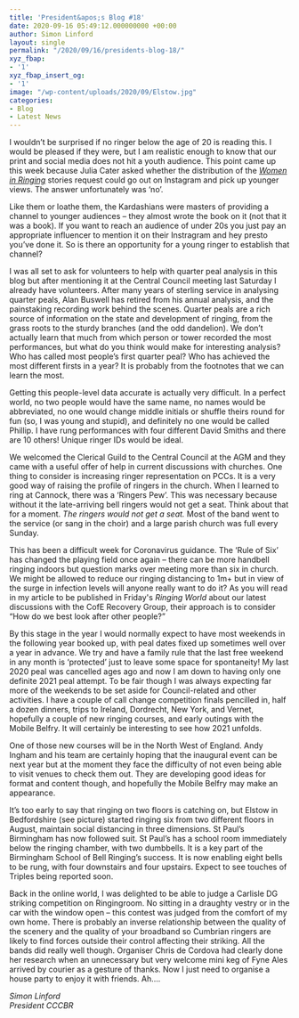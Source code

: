 ```yaml
---
title: 'President&apos;s Blog #18'
date: 2020-09-16 05:49:12.000000000 +00:00
author: Simon Linford
layout: single
permalink: "/2020/09/16/presidents-blog-18/"
xyz_fbap:
- '1'
xyz_fbap_insert_og:
- '1'
image: "/wp-content/uploads/2020/09/Elstow.jpg"
categories:
- Blog
- Latest News
---
```

I wouldn’t be surprised if no ringer below the age of 20 is reading this. I would be pleased if they were, but I am realistic enough to know that our print and social media does not hit a youth audience. This point came up this week because Julia Cater asked whether the distribution of the <a href="http://womeninringing.info" target="_blank" rel="noopener noreferrer"><em>Women in Ringing</em></a> stories request could go out on Instagram and pick up younger views. The answer unfortunately was ‘no’.

Like them or loathe them, the Kardashians were masters of providing a channel to younger audiences – they almost wrote the book on it (not that it was a book). If you want to reach an audience of under 20s you just pay an appropriate influencer to mention it on their Instragram and hey presto you’ve done it. So is there an opportunity for a young ringer to establish that channel?

I was all set to ask for volunteers to help with quarter peal analysis in this blog but after mentioning it at the Central Council meeting last Saturday I already have volunteers. After many years of sterling service in analysing quarter peals, Alan Buswell has retired from his annual analysis, and the painstaking recording work behind the scenes. Quarter peals are a rich source of information on the state and development of ringing, from the grass roots to the sturdy branches (and the odd dandelion). We don’t actually learn that much from which person or tower recorded the most performances, but what do you think would make for interesting analysis? Who has called most people’s first quarter peal? Who has achieved the most different firsts in a year? It is probably from the footnotes that we can learn the most.

Getting this people-level data accurate is actually very difficult. In a perfect world, no two people would have the same name, no names would be abbreviated, no one would change middle initials or shuffle theirs round for fun (so, I was young and stupid), and definitely no one would be called Phillip. I have rung performances with four different David Smiths and there are 10 others! Unique ringer IDs would be ideal.

We welcomed the Clerical Guild to the Central Council at the AGM and they came with a useful offer of help in current discussions with churches. One thing to consider is increasing ringer representation on PCCs. It is a very good way of raising the profile of ringers in the church. When I learned to ring at Cannock, there was a ‘Ringers Pew’. This was necessary because without it the late-arriving bell ringers would not get a seat. Think about that for a moment. _The ringers would not get a seat._ Most of the band went to the service (or sang in the choir) and a large parish church was full every Sunday.

This has been a difficult week for Coronavirus guidance. The ‘Rule of Six’ has changed the playing field once again – there can be more handbell ringing indoors but question marks over meeting more than six in church. We might be allowed to reduce our ringing distancing to 1m+ but in view of the surge in infection levels will anyone really want to do it? As you will read in my article to be published in Friday&apos;s _Ringing World_ about our latest discussions with the CofE Recovery Group, their approach is to consider “How do we best look after other people?”

By this stage in the year I would normally expect to have most weekends in the following year booked up, with peal dates fixed up sometimes well over a year in advance. We try and have a family rule that the last free weekend in any month is ‘protected’ just to leave some space for spontaneity! My last 2020 peal was cancelled ages ago and now I am down to having only one definite 2021 peal attempt. To be fair though I was always expecting far more of the weekends to be set aside for Council-related and other activities. I have a couple of call change competition finals pencilled in, half a dozen dinners, trips to Ireland, Dordrecht, New York, and Vernet, hopefully a couple of new ringing courses, and early outings with the Mobile Belfry. It will certainly be interesting to see how 2021 unfolds.

One of those new courses will be in the North West of England. Andy Ingham and his team are certainly hoping that the inaugural event can be next year but at the moment they face the difficulty of not even being able to visit venues to check them out. They are developing good ideas for format and content though, and hopefully the Mobile Belfry may make an appearance.

It’s too early to say that ringing on two floors is catching on, but Elstow in Bedfordshire (see picture) started ringing six from two different floors in August, maintain social distancing in three dimensions. St Paul’s Birmingham has now followed suit. St Paul’s has a school room immediately below the ringing chamber, with two dumbbells. It is a key part of the Birmingham School of Bell Ringing’s success. It is now enabling eight bells to be rung, with four downstairs and four upstairs. Expect to see touches of Triples being reported soon.

Back in the online world, I was delighted to be able to judge a Carlisle DG striking competition on Ringingroom. No sitting in a draughty vestry or in the car with the window open – this contest was judged from the comfort of my own home. There is probably an inverse relationship between the quality of the scenery and the quality of your broadband so Cumbrian ringers are likely to find forces outside their control affecting their striking. All the bands did really well though. Organiser Chris de Cordova had clearly done her research when an unnecessary but very welcome mini keg of Fyne Ales arrived by courier as a gesture of thanks. Now I just need to organise a house party to enjoy it with friends. Ah….

_Simon Linford_  
_President CCCBR_
